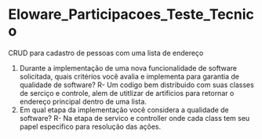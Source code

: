 # Eloware_Participacoes_Teste_Tecnico
CRUD para cadastro de pessoas com uma lista de endereço

1.	Durante a implementação de uma nova funcionalidade de software solicitada, quais critérios você avalia e implementa para garantia de qualidade de software?
  R- Um codigo bem distribuido com suas classes de serciço e controle, alem de utitlizar de artificios para retornar o endereço principal dentro de uma lista.
2.	Em qual etapa da implementação você considera a qualidade de software?
  R- Na etapa de servico e controller onde cada class tem seu papel especifico para resolução das ações.
